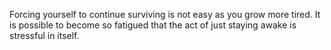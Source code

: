 
Forcing yourself to continue surviving is not easy as you grow more tired. It is possible to become so fatigued that the act of just staying awake is stressful in itself.
